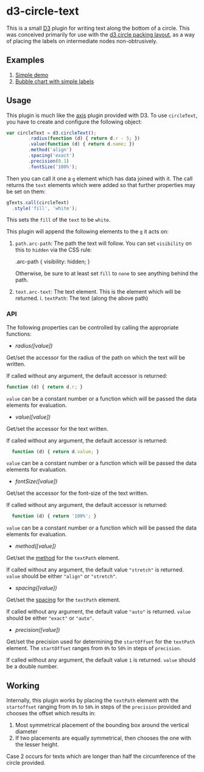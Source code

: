 # d3-circle-text

This is a small [D3](http://d3js.org/) plugin for writing text along the
bottom of a circle. This was conceived primarily for use with the 
[d3 circle packing layout](http://bl.ocks.org/mbostock/4063530), as a way of
placing the labels on intermediate nodes non-obtrusively.

## Examples

 1. [Simple demo](http://bl.ocks.org/musically-ut/5278601)
 2. [Bubble chart with simple labels](http://bl.ocks.org/musically-ut/5278614#index.html)

## Usage

This plugin is much like the [axis](https://github.com/mbostock/d3/wiki/SVG-Axes) plugin provided with D3.
To use `circleText`, you have to create and configure the following object:

```javascript
var circleText = d3.circleText();
        .radius(function (d) { return d.r - 5; })
        .value(function (d) { return d.name; })
        .method('align')
        .spacing('exact')
        .precision(0.1)
        .fontSize('100%');
```

Then you can call it one a `g` element which has data joined with it. The call
returns the `text` elements which were added so that further properties may be
set on them:

```javascript
gTexts.call(circleText)
  .style('fill', 'white');
```

This sets the `fill` of the `text` to be `white`.

This plugin will append the following elements to the `g` it acts on:

  1. `path.arc-path`: The path the text will follow. You can set `visibility` on this to `hidden` via the CSS rule:

        .arc-path { visibility: hidden; }

      Otherwise, be sure to at least set `fill` to `none` to see anything behind the path.

  2. `text.arc-text`: The text element. This is the element which will be returned.
    i. `textPath`: The text (along the above path)


### API

The following properties can be controlled by calling the appropriate functions:

 * _radius([value])_
  
  Get/set the accessor for the radius of the path on which the text will be
  written.
  
  If called without any argument, the default accessor is returned:
  
  ```javascript
  function (d) { return d.r; }
  ```
  
  `value` can be a constant number or a function which will be passed the data
  elements for evaluation.
  
  
 * _value([value])_
  
  Get/set the accessor for the text written.
  
  If called without any argument, the default accessor is returned:
  
  ```javascript
    function (d) { return d.value; }
  ```
  
  `value` can be a constant number or a function which will be passed the data
  elements for evaluation.
  
 * _fontSize([value])_
  
  Get/set the accessor for the font-size of the text written.
  
  If called without any argument, the default accessor is returned:
  
  ```javascript
    function (d) { return '100%'; }
  ```
  
  `value` can be a constant number or a function which will be passed the data
  elements for evaluation.
  
  
 * _method([value])_
  
  Get/set the [method](http://www.w3.org/TR/SVG/text.html#TextPathElementMethodAttribute) for the `textPath` element.
  
  If called without any argument, the default value `"stretch"` is returned.
  `value` should be either `"align"` or `"stretch"`.
   
  
 * _spacing([value])_
  
  Get/set the [spacing](http://www.w3.org/TR/SVG/text.html#TextPathElementSpacingAttribute) for the `textPath` element.
  
  If called without any argument, the default value `"auto"` is returned.
  `value` should be either `"exact"` or `"auto"`.
   
  
 * _precision([value])_
  
  Get/set the precision used for determining the `startOffset` for the
  `textPath` element. The `startOffset` ranges from `0%` to `50%` in steps of `precision`.
  
  If called without any argument, the default value `1` is returned.
  `value` should be a double number.
 

## Working

Internally, this plugin works by placing the `textPath` element with the `startoffset` ranging from `0%` to `50%` in steps of the `precision` provided and chooses the offset which results in:

 1. Most symmetrical placement of the bounding box around the vertical diameter
 2. If two placements are equally symmetrical, then chooses the one with the lesser height.

 Case 2 occurs for texts which are longer than half the circumference of the circle provided.
